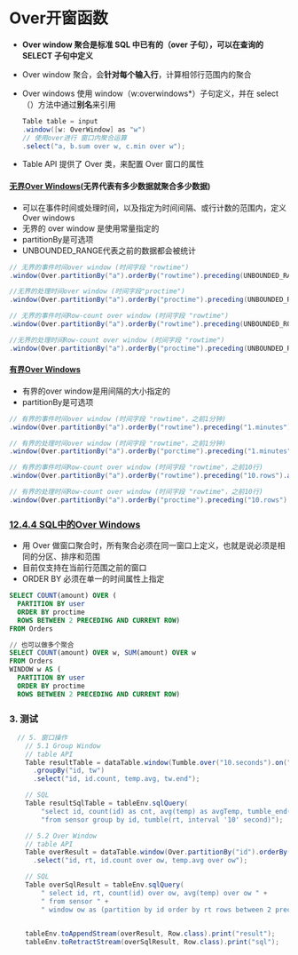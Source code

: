 # Over开窗函数

- **Over window 聚合是标准 SQL 中已有的（over 子句），可以在查询的 SELECT 子句中定义**

- Over window 聚合，会**针对每个输入行**，计算相邻行范围内的聚合

- Over windows 使用 window（w:overwindows*）子句定义，并在 select（）方法中通过**别名**来引用

  ```scala
  Table table = input
  .window([w: OverWindow] as "w")
  // 使用over进行 窗口内聚合运算
  .select("a, b.sum over w, c.min over w");
  ```

- Table API 提供了 Over 类，来配置 Over 窗口的属性

#### [无界Over Windows](https://ashiamd.github.io/docsify-notes/#/study/BigData/Flink/尚硅谷Flink入门到实战-学习笔记?id=无界over-windows)(无界代表有多少数据就聚合多少数据)

- 可以在事件时间或处理时间，以及指定为时间间隔、或行计数的范围内，定义 Over windows
- 无界的 over window 是使用常量指定的
- partitionBy是可选项
- UNBOUNDED_RANGE代表之前的数据都会被统计

```java
// 无界的事件时间over window (时间字段 "rowtime")
.window(Over.partitionBy("a").orderBy("rowtime").preceding(UNBOUNDED_RANGE).as("w"))

//无界的处理时间over window (时间字段"proctime")
.window(Over.partitionBy("a").orderBy("proctime").preceding(UNBOUNDED_RANGE).as("w"))

// 无界的事件时间Row-count over window (时间字段 "rowtime")
.window(Over.partitionBy("a").orderBy("rowtime").preceding(UNBOUNDED_ROW).as("w"))

//无界的处理时间Row-count over window (时间字段 "rowtime")
.window(Over.partitionBy("a").orderBy("proctime").preceding(UNBOUNDED_ROW)
```



#### [有界Over Windows](https://ashiamd.github.io/docsify-notes/#/study/BigData/Flink/尚硅谷Flink入门到实战-学习笔记?id=有界over-windows)

- 有界的over window是用间隔的大小指定的
- partitionBy是可选项

```java
// 有界的事件时间over window (时间字段 "rowtime"，之前1分钟)
.window(Over.partitionBy("a").orderBy("rowtime").preceding("1.minutes").as("w"))

// 有界的处理时间over window (时间字段 "rowtime"，之前1分钟)
.window(Over.partitionBy("a").orderBy("porctime").preceding("1.minutes").as("w"))

// 有界的事件时间Row-count over window (时间字段 "rowtime"，之前10行)
.window(Over.partitionBy("a").orderBy("rowtime").preceding("10.rows").as("w"))

// 有界的处理时间Row-count over window (时间字段 "rowtime"，之前10行)
.window(Over.partitionBy("a").orderBy("proctime").preceding("10.rows").as
```

### [12.4.4 SQL中的Over Windows](https://ashiamd.github.io/docsify-notes/#/study/BigData/Flink/尚硅谷Flink入门到实战-学习笔记?id=_1244-sql中的over-windows)

- 用 Over 做窗口聚合时，所有聚合必须在同一窗口上定义，也就是说必须是相同的分区、排序和范围
- 目前仅支持在当前行范围之前的窗口
- ORDER BY 必须在单一的时间属性上指定

```sql
SELECT COUNT(amount) OVER (
  PARTITION BY user
  ORDER BY proctime
  ROWS BETWEEN 2 PRECEDING AND CURRENT ROW)
FROM Orders

// 也可以做多个聚合
SELECT COUNT(amount) OVER w, SUM(amount) OVER w
FROM Orders
WINDOW w AS (
  PARTITION BY user
  ORDER BY proctime
  ROWS BETWEEN 2 PRECEDING AND CURRENT ROW)
```

### 3. 测试

```java
  // 5. 窗口操作     
    // 5.1 Group Window
    // table API
    Table resultTable = dataTable.window(Tumble.over("10.seconds").on("rt").as("tw"))
      .groupBy("id, tw")
      .select("id, id.count, temp.avg, tw.end");

    // SQL
    Table resultSqlTable = tableEnv.sqlQuery(
        "select id, count(id) as cnt, avg(temp) as avgTemp, tumble_end(rt, interval '10' second) " +
        "from sensor group by id, tumble(rt, interval '10' second)");

    // 5.2 Over Window
    // table API
    Table overResult = dataTable.window(Over.partitionBy("id").orderBy("rt").preceding("2.rows").as("ow"))
      .select("id, rt, id.count over ow, temp.avg over ow");

    // SQL
    Table overSqlResult = tableEnv.sqlQuery(
        " select id, rt, count(id) over ow, avg(temp) over ow " +
        " from sensor " +
        " window ow as (partition by id order by rt rows between 2 preceding and current row)");

   
    tableEnv.toAppendStream(overResult, Row.class).print("result");
    tableEnv.toRetractStream(overSqlResult, Row.class).print("sql");
```

